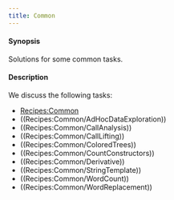 ```yaml
---
title: Common
---
```


#### Synopsis

Solutions for some common tasks.

#### Description

We discuss the following tasks:

* [Recipes:Common](../..//Recipes/Common)
* ((Recipes:Common/AdHocDataExploration))
* ((Recipes:Common/CallAnalysis))
* ((Recipes:Common/CallLifting))
* ((Recipes:Common/ColoredTrees))
* ((Recipes:Common/CountConstructors))
* ((Recipes:Common/Derivative))
* ((Recipes:Common/StringTemplate))
* ((Recipes:Common/WordCount))
* ((Recipes:Common/WordReplacement))


